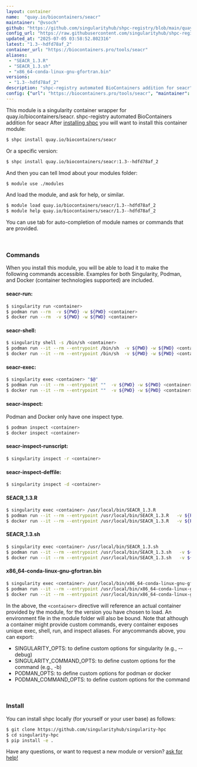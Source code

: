 ```yaml
---
layout: container
name:  "quay.io/biocontainers/seacr"
maintainer: "@vsoch"
github: "https://github.com/singularityhub/shpc-registry/blob/main/quay.io/biocontainers/seacr/container.yaml"
config_url: "https://raw.githubusercontent.com/singularityhub/shpc-registry/main/quay.io/biocontainers/seacr/container.yaml"
updated_at: "2025-07-05 03:58:52.802316"
latest: "1.3--hdfd78af_2"
container_url: "https://biocontainers.pro/tools/seacr"
aliases:
 - "SEACR_1.3.R"
 - "SEACR_1.3.sh"
 - "x86_64-conda-linux-gnu-gfortran.bin"
versions:
 - "1.3--hdfd78af_2"
description: "shpc-registry automated BioContainers addition for seacr"
config: {"url": "https://biocontainers.pro/tools/seacr", "maintainer": "@vsoch", "description": "shpc-registry automated BioContainers addition for seacr", "latest": {"1.3--hdfd78af_2": "sha256:13d8be6125d96261a246c583948746cb5faf04703db5921944fc8e890dc92450"}, "tags": {"1.3--hdfd78af_2": "sha256:13d8be6125d96261a246c583948746cb5faf04703db5921944fc8e890dc92450"}, "docker": "quay.io/biocontainers/seacr", "aliases": {"SEACR_1.3.R": "/usr/local/bin/SEACR_1.3.R", "SEACR_1.3.sh": "/usr/local/bin/SEACR_1.3.sh", "x86_64-conda-linux-gnu-gfortran.bin": "/usr/local/bin/x86_64-conda-linux-gnu-gfortran.bin"}}
---
```


This module is a singularity container wrapper for quay.io/biocontainers/seacr.
shpc-registry automated BioContainers addition for seacr
After [installing shpc](#install) you will want to install this container module:


```bash
$ shpc install quay.io/biocontainers/seacr
```

Or a specific version:

```bash
$ shpc install quay.io/biocontainers/seacr:1.3--hdfd78af_2
```

And then you can tell lmod about your modules folder:

```bash
$ module use ./modules
```

And load the module, and ask for help, or similar.

```bash
$ module load quay.io/biocontainers/seacr/1.3--hdfd78af_2
$ module help quay.io/biocontainers/seacr/1.3--hdfd78af_2
```

You can use tab for auto-completion of module names or commands that are provided.

<br>

### Commands

When you install this module, you will be able to load it to make the following commands accessible.
Examples for both Singularity, Podman, and Docker (container technologies supported) are included.

#### seacr-run:

```bash
$ singularity run <container>
$ podman run --rm  -v ${PWD} -w ${PWD} <container>
$ docker run --rm  -v ${PWD} -w ${PWD} <container>
```

#### seacr-shell:

```bash
$ singularity shell -s /bin/sh <container>
$ podman run --it --rm --entrypoint /bin/sh  -v ${PWD} -w ${PWD} <container>
$ docker run --it --rm --entrypoint /bin/sh  -v ${PWD} -w ${PWD} <container>
```

#### seacr-exec:

```bash
$ singularity exec <container> "$@"
$ podman run --it --rm --entrypoint ""  -v ${PWD} -w ${PWD} <container> "$@"
$ docker run --it --rm --entrypoint ""  -v ${PWD} -w ${PWD} <container> "$@"
```

#### seacr-inspect:

Podman and Docker only have one inspect type.

```bash
$ podman inspect <container>
$ docker inspect <container>
```

#### seacr-inspect-runscript:

```bash
$ singularity inspect -r <container>
```

#### seacr-inspect-deffile:

```bash
$ singularity inspect -d <container>
```


#### SEACR_1.3.R

```bash
$ singularity exec <container> /usr/local/bin/SEACR_1.3.R
$ podman run --it --rm --entrypoint /usr/local/bin/SEACR_1.3.R   -v ${PWD} -w ${PWD} <container> -c " $@"
$ docker run --it --rm --entrypoint /usr/local/bin/SEACR_1.3.R   -v ${PWD} -w ${PWD} <container> -c " $@"
```


#### SEACR_1.3.sh

```bash
$ singularity exec <container> /usr/local/bin/SEACR_1.3.sh
$ podman run --it --rm --entrypoint /usr/local/bin/SEACR_1.3.sh   -v ${PWD} -w ${PWD} <container> -c " $@"
$ docker run --it --rm --entrypoint /usr/local/bin/SEACR_1.3.sh   -v ${PWD} -w ${PWD} <container> -c " $@"
```


#### x86_64-conda-linux-gnu-gfortran.bin

```bash
$ singularity exec <container> /usr/local/bin/x86_64-conda-linux-gnu-gfortran.bin
$ podman run --it --rm --entrypoint /usr/local/bin/x86_64-conda-linux-gnu-gfortran.bin   -v ${PWD} -w ${PWD} <container> -c " $@"
$ docker run --it --rm --entrypoint /usr/local/bin/x86_64-conda-linux-gnu-gfortran.bin   -v ${PWD} -w ${PWD} <container> -c " $@"
```



In the above, the `<container>` directive will reference an actual container provided
by the module, for the version you have chosen to load. An environment file in the
module folder will also be bound. Note that although a container
might provide custom commands, every container exposes unique exec, shell, run, and
inspect aliases. For anycommands above, you can export:

 - SINGULARITY_OPTS: to define custom options for singularity (e.g., --debug)
 - SINGULARITY_COMMAND_OPTS: to define custom options for the command (e.g., -b)
 - PODMAN_OPTS: to define custom options for podman or docker
 - PODMAN_COMMAND_OPTS: to define custom options for the command

<br>

### Install

You can install shpc locally (for yourself or your user base) as follows:

```bash
$ git clone https://github.com/singularityhub/singularity-hpc
$ cd singularity-hpc
$ pip install -e .
```

Have any questions, or want to request a new module or version? [ask for help!](https://github.com/singularityhub/singularity-hpc/issues)